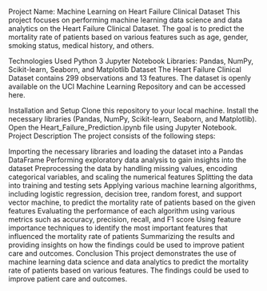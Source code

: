 Project Name: Machine Learning on Heart Failure Clinical Dataset
This project focuses on performing machine learning data science and data analytics on the Heart Failure Clinical Dataset. The goal is to predict the mortality rate of patients based on various features such as age, gender, smoking status, medical history, and others.

Technologies Used
Python 3
Jupyter Notebook
Libraries: Pandas, NumPy, Scikit-learn, Seaborn, and Matplotlib
Dataset
The Heart Failure Clinical Dataset contains 299 observations and 13 features. The dataset is openly available on the UCI Machine Learning Repository and can be accessed here.

Installation and Setup
Clone this repository to your local machine.
Install the necessary libraries (Pandas, NumPy, Scikit-learn, Seaborn, and Matplotlib).
Open the Heart_Failure_Prediction.ipynb file using Jupyter Notebook.
Project Description
The project consists of the following steps:

Importing the necessary libraries and loading the dataset into a Pandas DataFrame
Performing exploratory data analysis to gain insights into the dataset
Preprocessing the data by handling missing values, encoding categorical variables, and scaling the numerical features
Splitting the data into training and testing sets
Applying various machine learning algorithms, including logistic regression, decision tree, random forest, and support vector machine, to predict the mortality rate of patients based on the given features
Evaluating the performance of each algorithm using various metrics such as accuracy, precision, recall, and F1 score
Using feature importance techniques to identify the most important features that influenced the mortality rate of patients
Summarizing the results and providing insights on how the findings could be used to improve patient care and outcomes.
Conclusion
This project demonstrates the use of machine learning data science and data analytics to predict the mortality rate of patients based on various features. The findings could be used to improve patient care and outcomes.
